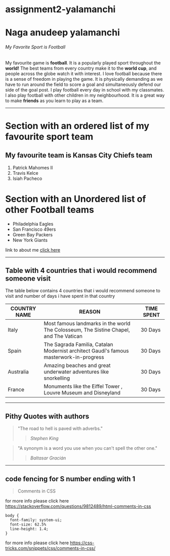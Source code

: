 # assignment2-yalamanchi
# Naga anudeep yalamanchi
###### My Favorite Sport is Football
My favourite game is **football**. It is a popularly played sport throughout the **world!** The best teams from every country make it to the **world cup**, and people across the globe watch it with interest. I love football because there is a sense of freedom in playing the game. It is physically demanding as we have to run around the field to score a goal and simultaneously defend our side of the goal post. I play football every day in school with my classmates. I also play football with other children in my neighbourhood. It is a great way to make **friends** as you learn to play as a team.

---

# Section with an ordered list of my favourite sport team
## My favourite team is Kansas City Chiefs team
1. Patrick Mahomes II
2. Travis Kelce
3. Isiah Pacheco

# Section with an Unordered list of other Football teams
* Philadelphia Eagles
* San Francisco 49ers
* Green Bay Packers
* New York Giants


link to about me [click here](https://github.com/anudeepyalamanchi/assignment2-yalamanchi/blob/main/AboutMe.md)

---------------------------------------------------------------------------------------------------------------------------------------------------------------------
 ## Table with 4 countries that i would recommend someone visit
 The table below contains 4 countries that i would recommend someone to visit and number of days i have spent in that country
 
 | COUNTRY NAME | REASON | TIME SPENT |
 | --- | --- | --- |
 | Italy | Most famous landmarks in the world The Colosseum, The Sistine Chapel, and The Vatican | 30 Days |
 | Spain | The Sagrada Familia, Catalan Modernist architect Gaudí's famous masterwork-in-progress | 30 Days |
 | Australia | Amazing beaches and great underwater adventures like snorkelling | 30 Days |
 | France | Monuments like the Eiffel Tower , Louvre Museum and Disneyland | 30 Days |

-------------------------------------------------------------------------------------------------------------
 ## Pithy Quotes with authors
 > "The road to hell is paved with adverbs." 
 >> *Stephen King*
 
 > "A synonym is a word you use when you can't spell the other one." 
 >>_Baltasar Gracián_

--------------------------------------------------
## code fencing for S number ending with 1
> Comments in CSS

for more info please click here <https://stackoverflow.com/questions/9812489/html-comments-in-css>

```
body {
  font-family: system-ui;
  font-size: 62.5%
  line-height: 1.4;
}
```
for more info please click here <https://css-tricks.com/snippets/css/comments-in-css/>



